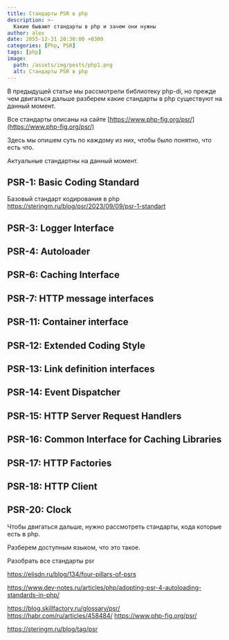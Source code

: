 ```yaml
---
title: Стандарты PSR в php
description: >-
  Какие бывают стандарты в php и зачем они нужны
author: alex
date: 2055-12-31 20:30:00 +0300
categories: [Php, PSR]
tags: [php]
image:
  path: /assets/img/posts/php1.png
  alt: Стандарты PSR в php
---
```


В предыдущей статье мы рассмотрели библиотеку php-di, но прежде чем двигаться дальше разберем какие стандарты в php существуют на данный момент. 

Все стандарты описаны на сайте [https://www.php-fig.org/psr/](https://www.php-fig.org/psr/)

Здесь мы опишем суть по каждому из них, чтобы было понятно, что есть что.

Актуальные стандартны на данный момент.

## PSR-1: Basic Coding Standard

Базовый стандарт кодирования в php
https://steringm.ru/blog/psr/2023/09/09/psr-1-standart
## PSR-3: Logger Interface

## PSR-4: Autoloader

## PSR-6: Caching Interface

## PSR-7: HTTP message interfaces

## PSR-11: Container interface

## PSR-12: Extended Coding Style

## PSR-13: Link definition interfaces

## PSR-14: Event Dispatcher

## PSR-15: HTTP Server Request Handlers

## PSR-16: Common Interface for Caching Libraries

## PSR-17: HTTP Factories

## PSR-18: HTTP Client

## PSR-20: Clock



Чтобы двигаться дальше, нужно рассмотреть стандарты, кода которые есть в php.

Разберем доступным языком, что это такое.

Разобрать все стандарты psr

https://elisdn.ru/blog/134/four-pillars-of-psrs

https://www.dev-notes.ru/articles/php/adopting-psr-4-autoloading-standards-in-php/

https://blog.skillfactory.ru/glossary/psr/
https://habr.com/ru/articles/458484/
https://www.php-fig.org/psr/

https://steringm.ru/blog/tag/psr
